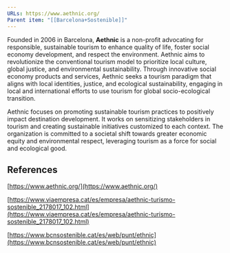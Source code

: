 ```yaml
---
URLs: https://www.aethnic.org/
Parent item: "[[Barcelona+Sostenible]]"
---
```

Founded in 2006 in Barcelona, **Aethnic** is a non-profit advocating for responsible, sustainable tourism to enhance quality of life, foster social economy development, and respect the environment. Aethnic aims to revolutionize the conventional tourism model to prioritize local culture, global justice, and environmental sustainability. Through innovative social economy products and services, Aethnic seeks a tourism paradigm that aligns with local identities, justice, and ecological sustainability, engaging in local and international efforts to use tourism for global socio-ecological transition.

Aethnic focuses on promoting sustainable tourism practices to positively impact destination development. It works on sensitizing stakeholders in tourism and creating sustainable initiatives customized to each context. The organization is committed to a societal shift towards greater economic equity and environmental respect, leveraging tourism as a force for social and ecological good.

## References

[https://www.aethnic.org/](https://www.aethnic.org/)

[https://www.viaempresa.cat/es/empresa/aethnic-turismo-sostenible_2178017_102.html](https://www.viaempresa.cat/es/empresa/aethnic-turismo-sostenible_2178017_102.html)

[https://www.bcnsostenible.cat/es/web/punt/ethnic](https://www.bcnsostenible.cat/es/web/punt/ethnic)